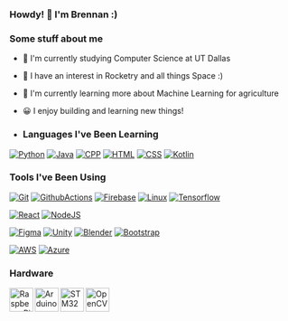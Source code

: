 ### Howdy! 👋 I'm Brennan :)

<!--
**AstroResonance/AstroResonance** is a ✨ _special_ ✨ repository because its `README.md` (this file) appears on your GitHub profile.

Here are some ideas to get you started:

- 🔭 I’m currently working on ...
- 🌱 I’m currently learning ...
- 👯 I’m looking to collaborate on ...
- 🤔 I’m looking for help with ...
- 💬 Ask me about ...
- 📫 How to reach me: ...
- 😄 Pronouns: ...
- ⚡ Fun fact: ...
-->

### Some stuff about me
- 🔭 I'm currently studying Computer Science at UT Dallas
- 🚀 I have an interest in Rocketry and all things Space :)
- 🌱 I'm currently learning more about Machine Learning for agriculture
- 😀 I enjoy building and learning new things!

- ### Languages I've Been Learning
<!--[![Langs](https://skillicons.dev/icons?i=py,java,cpp,html,css,kotlin)](https://skillicons.dev)-->

[![Python](https://skillicons.dev/icons?i=py)](https://docs.python.org/3/)
[![Java](https://skillicons.dev/icons?i=java)](https://docs.oracle.com/en/java/)
[![CPP](https://skillicons.dev/icons?i=cpp)](https://cplusplus.com/doc/)
[![HTML](https://skillicons.dev/icons?i=html)](https://www.w3schools.com/TAGS/default.asp)
[![CSS](https://skillicons.dev/icons?i=css)](https://www.w3schools.com/cssref/index.php)
[![Kotlin](https://skillicons.dev/icons?i=kotlin)](https://kotlinlang.org/docs/home.html)


### Tools I've Been Using
[![Git](https://skillicons.dev/icons?i=git)](https://git-scm.com/doc)
[![GithubActions](https://skillicons.dev/icons?i=githubactions)](https://docs.github.com/en/actions)
[![Firebase](https://skillicons.dev/icons?i=firebase)](https://firebase.google.com/docs)
[![Linux](https://skillicons.dev/icons?i=linux)](https://www.linux.org/)
[![Tensorflow](https://skillicons.dev/icons?i=tensorflow)](https://www.tensorflow.org/)
<br>


[![React](https://skillicons.dev/icons?i=react)](https://reactjs.org/)
[![NodeJS](https://skillicons.dev/icons?i=nodejs)](https://nodejs.org/en/docs/)
<br> 

[![Figma](https://skillicons.dev/icons?i=figma)](https://www.figma.com/?fuid=)
[![Unity](https://skillicons.dev/icons?i=unity)](https://docs.unity.com/)
[![Blender](https://skillicons.dev/icons?i=blender)](https://docs.blender.org/)
[![Bootstrap](https://skillicons.dev/icons?i=bootstrap)](https://getbootstrap.com/docs/4.1/getting-started/introduction/)
<br>

[![AWS](https://skillicons.dev/icons?i=aws)](https://aws.amazon.com/)
[![Azure](https://skillicons.dev/icons?i=azure)](https://learn.microsoft.com/en-us/azure/?product=popular)
<br>

### Hardware
<a href="https://www.raspberrypi.com/" target="_blank"><img align="left" alt="Raspberry Pi" height ="42px" src="https://i.imgur.com/Rgw9Za1.png"></a>
<a href="https://www.arduino.cc/" target="_blank"><img align="left" alt="Arduino" height ="42px" src="https://i.imgur.com/8QPy4oO.png"></a>
<a href="https://www.st.com/en/microcontrollers-microprocessors/stm32-32-bit-arm-cortex-mcus.html" target="_blank"><img align="left" alt="STM32" height ="42px" src="https://i.imgur.com/1Oxoapt.png"></a>
<a href="https://docs.opencv.org/4.x/d6/d00/tutorial_py_root.html" target="_blank"><img align="left" alt="OpenCV" height ="42px" src="https://i.imgur.com/cBi465b.png?"></a>
 
<br>
<br>
<br>


